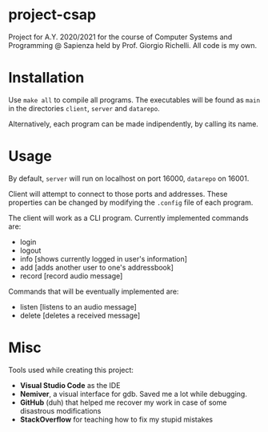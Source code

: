 # project-csap
Project for A.Y. 2020/2021 for the course of Computer Systems and Programming @ Sapienza held by Prof. Giorgio Richelli.
All code is my own.


# Installation
Use `make all` to compile all programs.
The executables will be found as 	`main` in the directories `client`, `server` and `datarepo`.

Alternatively, each program can be made indipendently, by calling its name.


# Usage
By default, `server` will run on localhost on port 16000, `datarepo` on 16001.

Client will attempt to connect to those ports and addresses.
These properties can be changed by modifying the `.config` file of each program.

The client will work as a CLI program.
Currently implemented commands are:
- login
- logout
- info [shows currently logged in user's information]
- add [adds another user to one's addressbook]
- record [record audio message]

Commands that will be eventually implemented are:
- listen [listens to an audio message]
- delete [deletes a received message]

# Misc
Tools used while creating this project:
- **Visual Studio Code** as the IDE
- **Nemiver**, a visual interface for gdb. Saved me a lot while debugging.
- **GitHub** (duh) that helped me recover my work in case of some disastrous modifications
- **StackOverflow** for teaching how to fix my stupid mistakes
